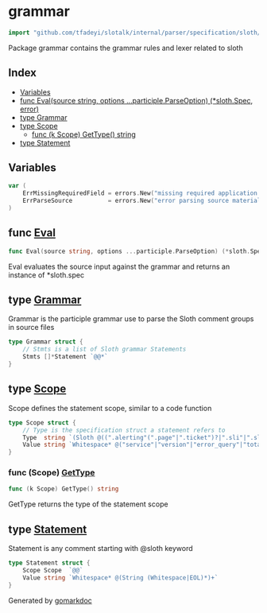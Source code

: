 <!-- Code generated by gomarkdoc. DO NOT EDIT -->

# grammar

```go
import "github.com/tfadeyi/slotalk/internal/parser/specification/sloth/grammar"
```

Package grammar contains the grammar rules and lexer related to sloth

## Index

- [Variables](<#variables>)
- [func Eval(source string, options ...participle.ParseOption) (*sloth.Spec, error)](<#func-eval>)
- [type Grammar](<#type-grammar>)
- [type Scope](<#type-scope>)
  - [func (k Scope) GetType() string](<#func-scope-gettype>)
- [type Statement](<#type-statement>)


## Variables

```go
var (
    ErrMissingRequiredField = errors.New("missing required application field(s)")
    ErrParseSource          = errors.New("error parsing source material")
)
```

## func [Eval](<https://github.com/tfadeyi/sloth-simple-comments/blob/main/internal/parser/specification/sloth/grammar/grammar.go#L195>)

```go
func Eval(source string, options ...participle.ParseOption) (*sloth.Spec, error)
```

Eval evaluates the source input against the grammar and returns an instance of \*sloth.spec

## type [Grammar](<https://github.com/tfadeyi/sloth-simple-comments/blob/main/internal/parser/specification/sloth/grammar/grammar.go#L15-L18>)

Grammar is the participle grammar use to parse the Sloth comment groups in source files

```go
type Grammar struct {
    // Stmts is a list of Sloth grammar Statements
    Stmts []*Statement `@@*`
}
```

## type [Scope](<https://github.com/tfadeyi/sloth-simple-comments/blob/main/internal/parser/specification/sloth/grammar/grammar.go#L25-L29>)

Scope defines the statement scope, similar to a code function

```go
type Scope struct {
    // Type is the specification struct a statement refers to
    Type  string `(Sloth @((".alerting"(".page"|".ticket")?|".sli"|".slo"))?)`
    Value string `Whitespace* @("service"|"version"|"error_query"|"total_query"|"error_ratio_query"|"name"|"description"|"objective"|"labels"|"annotations"|"disable")`
}
```

### func \(Scope\) [GetType](<https://github.com/tfadeyi/sloth-simple-comments/blob/main/internal/parser/specification/sloth/grammar/grammar.go#L44>)

```go
func (k Scope) GetType() string
```

GetType returns the type of the statement scope

## type [Statement](<https://github.com/tfadeyi/sloth-simple-comments/blob/main/internal/parser/specification/sloth/grammar/grammar.go#L20-L23>)

Statement is any comment starting with @sloth keyword

```go
type Statement struct {
    Scope Scope  `@@`
    Value string `Whitespace* @(String (Whitespace|EOL)*)+`
}
```



Generated by [gomarkdoc](<https://github.com/princjef/gomarkdoc>)
